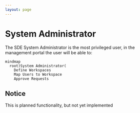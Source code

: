 ```yaml
---
layout: page
---
```


# System Administrator
The SDE System Administrator is the most privileged user, in the management portal the user will be able to:

```mermaid
mindmap
  root)System Administrator(
    Define Workspaces
    Map Users to Workspace
    Approve Requests
```

## Notice
This is planned functionality, but not yet implemented